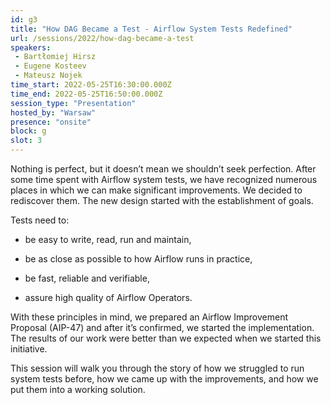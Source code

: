 ```yaml
---
id: g3
title: "How DAG Became a Test - Airflow System Tests Redefined"
url: /sessions/2022/how-dag-became-a-test
speakers:
 - Bartłomiej Hirsz
 - Eugene Kosteev
 - Mateusz Nojek
time_start: 2022-05-25T16:30:00.000Z
time_end: 2022-05-25T16:50:00.000Z
session_type: "Presentation"
hosted_by: "Warsaw"
presence: "onsite"
block: g
slot: 3
---
```


Nothing is perfect, but it doesn’t mean we shouldn’t seek perfection. After some time spent with Airflow system tests, we have recognized numerous places in which we can make significant improvements. We decided to rediscover them. The new design started with the establishment of goals.
 
 
 
 Tests need to:
 
 - be easy to write, read, run and maintain,
 
 - be as close as possible to how Airflow runs in practice,
 
 - be fast, reliable and verifiable,
 
 - assure high quality of Airflow Operators.
 
 
 
 With these principles in mind, we prepared an Airflow Improvement Proposal (AIP-47) and after it’s confirmed, we started the implementation. The results of our work were better than we expected when we started this initiative.
 
 
 
 This session will walk you through the story of how we struggled to run system tests before, how we came up with the improvements, and how we put them into a working solution.